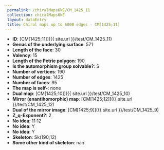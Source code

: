 ```yaml
--- 
 permalink: /chiralMaps6kE/CM_1425_11 
 collection: chiralMaps6kE
 layout: dataEntry
 title: Chiral maps up to 6000 edges - CM[1425;11]
---
```


- **ID**: [CM[1425;11]]({{ site.url }}/test/CM_1425_11)
- **Genus of the underlying surface**: 571
- **Length of the face**: 30
- **Valency**: 15
- **Length of the Petrie polygon**: 190
- **Is the automorphism group solvable?**: S
- **Number of vertices**: 190
- **Number of edges**: 1425
- **Number of faces**: 95
- **The map is self-**: none
- **Dual map**: [CM[1425;10]]({{ site.url }}/test/CM_1425_10)
- **Mirror (enantihomorphic) map**: [CM[1425;12]]({{ site.url }}/test/CM_1425_12)
- **Dual of the mirror image**: [CM[1425;9]]({{ site.url }}/test/CM_1425_9)
- **Z_q-Exponent?**: 2
- **No idea**:  11:12
- **No idea**: Y
- **No idea**: Y
- **Skeleton**: Sk(190;12)
- **Some other kind of skeleton**: nan
